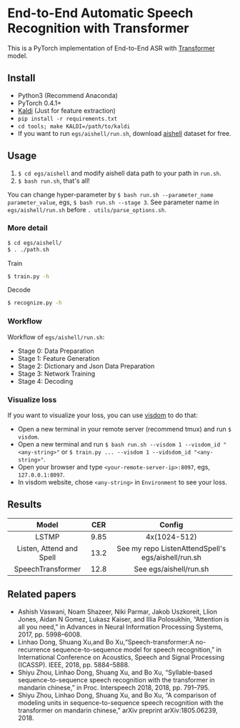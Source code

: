 # End-to-End Automatic Speech Recognition with Transformer
This is a PyTorch implementation of End-to-End ASR with [Transformer](https://arxiv.org/abs/1706.03762) model.

## Install
- Python3 (Recommend Anaconda)
- PyTorch 0.4.1+
- [Kaldi](https://github.com/kaldi-asr/kaldi) (Just for feature extraction)
- `pip install -r requirements.txt`
- `cd tools; make KALDI=/path/to/kaldi`
- If you want to run `egs/aishell/run.sh`, download [aishell](http://www.openslr.org/33/) dataset for free.

## Usage
1. `$ cd egs/aishell` and modify aishell data path to your path in `run.sh`.
2. `$ bash run.sh`, that's all!

You can change hyper-parameter by `$ bash run.sh --parameter_name parameter_value`, egs, `$ bash run.sh --stage 3`. See parameter name in `egs/aishell/run.sh` before `. utils/parse_options.sh`.
### More detail
```bash
$ cd egs/aishell/
$ . ./path.sh
```
Train
```bash
$ train.py -h
```
Decode
```bash
$ recognize.py -h
```
### Workflow
Workflow of `egs/aishell/run.sh`:
- Stage 0: Data Preparation
- Stage 1: Feature Generation
- Stage 2: Dictionary and Json Data Preparation
- Stage 3: Network Training
- Stage 4: Decoding
### Visualize loss
If you want to visualize your loss, you can use [visdom](https://github.com/facebookresearch/visdom) to do that:
- Open a new terminal in your remote server (recommend tmux) and run `$ visdom`.
- Open a new terminal and run `$ bash run.sh --visdom 1 --visdom_id "<any-string>"` or `$ train.py ... --visdom 1 --vidsdom_id "<any-string>"`.
- Open your browser and type `<your-remote-server-ip>:8097`, egs, `127.0.0.1:8097`.
- In visdom website, chose `<any-string>` in `Environment` to see your loss.

## Results
| Model | CER | Config |
| :---: | :-: | :----: |
| LSTMP | 9.85| 4x(1024-512) |
| Listen, Attend and Spell | 13.2 | See my repo ListenAttendSpell's egs/aishell/run.sh |
| SpeechTransformer | 12.8 | See egs/aishell/run.sh |

## Related papers
- Ashish Vaswani, Noam Shazeer, Niki Parmar, Jakob Uszkoreit, Llion Jones, Aidan N Gomez, Lukasz Kaiser, and Illia Polosukhin, “Attention is all you need,” in Advances in Neural Information Processing Systems, 2017, pp. 5998–6008.
- Linhao Dong, Shuang Xu,and Bo Xu,“Speech-transformer:A no-recurrence sequence-to-sequence model for speech recognition,” in International Conference on Acoustics, Speech and Signal Processing (ICASSP). IEEE, 2018, pp. 5884–5888.
- Shiyu Zhou, Linhao Dong, Shuang Xu, and Bo Xu, “Syllable-based sequence-to-sequence speech recognition with the transformer in mandarin chinese,” in Proc. Interspeech 2018, 2018, pp. 791–795.
- Shiyu Zhou, Linhao Dong, Shuang Xu, and Bo Xu, “A comparison of modeling units in sequence-to-sequence speech recognition with the transformer on mandarin chinese,” arXiv preprint arXiv:1805.06239, 2018.
